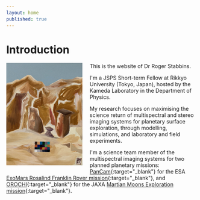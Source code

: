 ```yaml
---
layout: home
published: true
---
```

<h1>Introduction</h1>

<img style="float: left; padding: 0px 20px 20px 0px; max-width:40%; height:auto"
    height=446
    width=331
    src="index/specsim_painting.jpg" 
    alt="Home Image" 
    title="My talented sister painted this scene based on one of the figures from my thesis."/>

This is the website of Dr Roger Stabbins.
&nbsp;

I'm a JSPS Short-term Fellow at Rikkyo University (Tokyo, Japan), hosted by the Kameda Laboratory in the Department of Physics.
&nbsp;

My research focuses on maximising the science return of multispectral and stereo imaging systems for planetary surface exploration, through modelling, simulations, and laboratory and field experiments.
&nbsp;

I'm a science team member of the multispectral imaging systems for two planned planetary missions: [PanCam](https://www.youtube.com/watch?v=aOEgsdTqdmo){:target="_blank"} for the ESA [ExoMars Rosalind Franklin Rover mission](https://www.esa.int/Science_Exploration/Human_and_Robotic_Exploration/Exploration/ExoMars){:target="_blank"}, and [OROCHI](https://earth-planets-space.springeropen.com/articles/10.1186/s40623-021-01462-9){:target="_blank"} for the JAXA [Martian Moons Exploration mission](https://www.mmx.jaxa.jp/en/){:target="_blank"}.
&nbsp;

<br clear="left"/>
